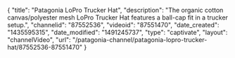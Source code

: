 {
    "title": "Patagonia LoPro Trucker Hat",
    "description": "The organic cotton canvas\/polyester mesh LoPro Trucker Hat features a ball-cap fit in a trucker setup.",
    "channelid": "87552536",
    "videoid": "87551470",
    "date_created": "1435595315",
    "date_modified": "1491245737",
    "type": "captivate",
    "layout": "channelVideo",
    "url": "\/patagonia-channel\/patagonia-lopro-trucker-hat\/87552536-87551470"
}
